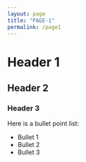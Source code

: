 ```yaml
---
layout: page
title: "PAGE-1"
permalink: /page1
---
```


# Header 1
## Header 2
### Header 3

Here is a bullet point list:
- Bullet 1
- Bullet 2
- Bullet 3